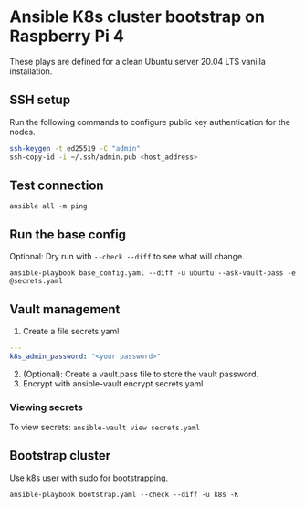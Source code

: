 # Ansible K8s cluster bootstrap on Raspberry Pi 4

These plays are defined for a clean Ubuntu server 20.04 LTS vanilla installation.

## SSH setup

Run the following commands to configure public key authentication for the nodes.

```bash
ssh-keygen -t ed25519 -C "admin"
ssh-copy-id -i ~/.ssh/admin.pub <host_address>
````

## Test connection

`ansible all -m ping`


## Run the base config

Optional: Dry run with `--check --diff` to see what will change.

`ansible-playbook base_config.yaml --diff -u ubuntu --ask-vault-pass -e @secrets.yaml`

## Vault management

1. Create a file secrets.yaml
```yaml
---
k8s_admin_password: "<your password>"
```

2. (Optional): Create a vault.pass file to store the vault password.
3. Encrypt with ansible-vault encrypt secrets.yaml


### Viewing secrets

To view secrets: `ansible-vault view secrets.yaml`



## Bootstrap cluster

Use k8s user with sudo for bootstrapping.

`ansible-playbook bootstrap.yaml --check --diff -u k8s -K`